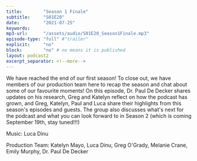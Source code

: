 ```yaml
---
title:        "Season 1 Finale"
subtitle:     "S01E20"
date:         "2021-07-25"
keywords:
mp3-url:      "/assets/audio/S01E20_Season1Finale.mp3"
episode-type: "full" #"trailer"
explicit:     "no"
block:        "no" # no means it is published
layout: podcast2
excerpt_separator: <!--more-->
---
```

We have reached the end of our first season! To close out, we have members of our production team here to recap the season and chat about some of our favourite moments! On this episode, Dr. Paul De Decker shares updates on his research, Greg and Katelyn reflect on how the podcast has grown, and Greg, Katelyn, Paul and Luca share their highlights from this season's episodes and guests. The group also discusses what's next for the podcast and what you can look forward to in Season 2 (which is coming September 19th, stay tuned!!!)
<!--more-->
Music: Luca Dinu
<!--more-->
Production Team: Katelyn Mayo, Luca Dinu, Greg O'Grady, Melanie Crane, Emily Murphy, Dr. Paul De Decker
